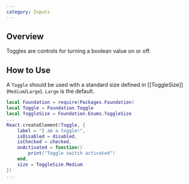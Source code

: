 ```yaml
---
category: Inputs
---
```


## Overview

Toggles are controls for turning a boolean value on or off.

## How to Use

A `Toggle` should be used with a standard size defined in [[ToggleSize]] (`Medium`/`Large`). `Large` is the default.

```lua
local Foundation = require(Packages.Foundation)
local Toggle = Foundation.Toggle
local ToggleSize = Foundation.Enums.ToggleSize
...
React.createElement(Toggle, {
	label = "I am a toggle!",
	isDisabled = disabled,
	isChecked = checked,
	onActivated = function()
		print("Toggle switch activated")
	end,
	size = ToggleSize.Medium
})
...
```
